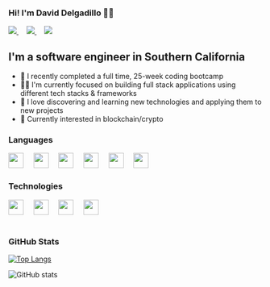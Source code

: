 ### Hi! I'm David Delgadillo 🦸‍♂️
<a href="https://www.davidanthony.io/" target="_blank">
 <img src="https://img.icons8.com/color-glass/48/000000/domain.png"/>
</a>
 &nbsp;
 &nbsp;
<a href="https://www.linkedin.com/in/davidadelgadillo/" target="_blank">
 <img src="https://img.icons8.com/color/48/000000/linkedin.png"/>
</a>
 &nbsp;
 &nbsp;
<a href="https://twitter.com/DavidDel_" target="_blank">
 <img src="https://img.icons8.com/color/48/000000/twitter--v2.png"/>
</a>

## I'm a software engineer in Southern California
- 🥵 I recently completed a full time, 25-week coding bootcamp
- 👨‍💻 I'm currently focused on building full stack applications using different tech stacks & frameworks
- 🔭 I love discovering and learning new technologies and applying them to new projects
- 🧐 Currently interested in blockchain/crypto

### Languages
<div style="flex">
<img src="https://cdn.jsdelivr.net/gh/devicons/devicon/icons/javascript/javascript-original.svg" width="30px" />
 &nbsp;
 &nbsp;
<img src="https://cdn.jsdelivr.net/gh/devicons/devicon/icons/typescript/typescript-original.svg" width="30px" />
 &nbsp;
 &nbsp;
<img src="https://cdn.jsdelivr.net/gh/devicons/devicon/icons/html5/html5-original.svg" width="30px" />
 &nbsp;
 &nbsp;
<img src="https://cdn.jsdelivr.net/gh/devicons/devicon/icons/css3/css3-original.svg" width="30px" />
 &nbsp;
 &nbsp;
<img src="https://cdn.jsdelivr.net/gh/devicons/devicon/icons/sass/sass-original.svg" width="30px" />
 &nbsp;
 &nbsp;
<img src="https://cdn.jsdelivr.net/gh/devicons/devicon/icons/postgresql/postgresql-original.svg" width="30px" />


</div>
  

### Technologies
<div style="flex">
<img src="https://cdn.jsdelivr.net/gh/devicons/devicon/icons/react/react-original.svg" width="30px" />
 &nbsp;
 &nbsp;
<img src="https://cdn.jsdelivr.net/gh/devicons/devicon/icons/redux/redux-original.svg" width="30px" />
 &nbsp;
 &nbsp;
<img src="https://cdn.jsdelivr.net/gh/devicons/devicon/icons/nodejs/nodejs-original.svg" width="30px" />
 &nbsp;
 &nbsp;
<img src="https://cdn.jsdelivr.net/gh/devicons/devicon/icons/git/git-original.svg" width="30px" />
</div>
&nbsp;

### GitHub Stats

[![Top Langs](https://github-readme-stats.vercel.app/api/top-langs/?username=David-Del1)](https://github.com/anuraghazra/github-readme-stats)

![GitHub stats](https://github-readme-stats.vercel.app/api?username=David-Del1&show_icons=true)






